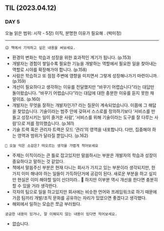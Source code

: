 ## TIL (2023.04.12)

### DAY 5

오늘 읽은 범위: 시작 - 5장) 이직, 분명한 이유가 필요해 . (박미정)

---

```
😉 책에서 기억하고 싶은 내용을 써보세요.
```

- 환경의 변화는 학습과 성장을 위한 효과적인 계기가 됩니다. (p.153)
- 개발자는 경험이 쌓일수록 필요한 기능을 개발하는 역할에서 필요한 일을 찾아내는 역할로 시야를 확장해가야 합니다. (p.158)
- 사람은 학습하고 또 점점 주변에 영향을 미치면서 그렇게 성장해나가기 마련이니까. (p.159)
- 개선이 필요하다고 생각하는 이유를 전달했지만 “바꾸기 어렵습니다”라는 대답만 돌아왔습니다. “바꾸기 어렵습니다”라는 대답에 대한 충분한 이유를 듣지 못한 채 말이죠. (p.160)
- 개발자는 무엇을 잘하는 개발자인가? 라는 질문이 계속되었습니다. 이쯤에 그 해답을 찾았습니다. 기술이라는 범주 안에 갖혀서 스스로를 정의하기보다 ‘서비스를 만들고 성장시키는 일이 즐거운 사람’, ‘서비스를 위해 기술이라는 도구를 잘 다루는 사람’으로 저를 정의했습니다. (p.161)
- 기술 트랙 혹은 관리자 트랙은 모드 ‘관리’의 영역을 내포합니다. 다만, 집중해야 하는 영역과 범위가 달라질 뿐입니다. (p.162)

```
🤔 오늘 익은 소감은? 떠오르는 생각을 가볍게 적어보세요
```

- 주제는 이직이라는 큰 틀로 잡고있지만 말씀하시는 부분은 개발자의 학습과 성장이 중요하다고 말하는 것 같았다.
- 책에서 말씀주신 부분은 현재 다니는 회사가 가지고 있는 부분이라 생각되지만, 한가지 이미 해내야 하는 일들이 가득하단거에 공감이 된다. 새로운 부분을 하고 싶지만 현실은 이미 해야할 일이 산더미라.. 🥲 하지만 이부분 역시 개선을 한다면 충분히 할 수 있을 거라 생각한다.
- 각자의 팀으로 일을 하고있지만 회사에는 비슷한 언어와 프레임워크로 하기 때문에 가끔 팀끼리 개발/조직 문화를 공유하는 자리가 있었으면 좋겠다고 생각했다.
- 해외에서 일하는 모습은 쪼금 부러웠다.

```
궁금한 내용이 있거나, 잘 이해되지 않는 내용이 있다면 적어보세요.
```

- 없습니다.
